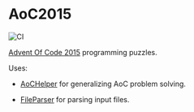 # AoC2015

![CI](https://github.com/eduherminio/AoC2015/workflows/CI/badge.svg)

[Advent Of Code 2015](https://adventofcode.com/2015) programming puzzles.

Uses:

* [AoCHelper](https://github.com/eduherminio/AoCHelper) for generalizing AoC problem solving.

* [FileParser](https://github.com/eduherminio/FileParser) for parsing input files.
